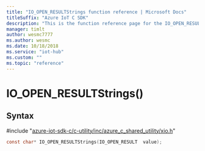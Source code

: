 ```yaml
---                             
title: "IO_OPEN_RESULTStrings function reference | Microsoft Docs" 
titleSuffix: "Azure IoT C SDK"            
description: "This is the function reference page for the IO_OPEN_RESULTStrings() function in the Azure IoT C SDK. This SDK is used with Azure IoT Hub and Azure IoT Hub Device Provisioning Service"            
manager: timlt                 
author: wesmc7777              
ms.author: wesmc               
ms.date: 10/18/2018                    
ms.service: "iot-hub"             
ms.custom: ""                
ms.topic: "reference"        
---                            
```


# IO_OPEN_RESULTStrings()

## Syntax

\#include "[azure-iot-sdk-c/c-utility/inc/azure_c_shared_utility/xio.h](../xio-h.md)"  
```C
const char* IO_OPEN_RESULTStrings(IO_OPEN_RESULT  value);
```

